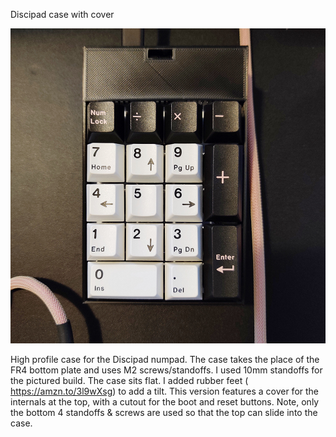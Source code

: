 Discipad case with cover

![Discipad case with cover](https://github.com/lipsticklatitude/3DPrints/blob/master/Discipad/With%20Cover/IMG_20201111_180038-01.jpeg)

High profile case for the Discipad numpad. The case takes the place of the FR4 bottom plate and uses M2 screws/standoffs. I used 10mm standoffs for the pictured build. The case sits flat. I added rubber feet ( https://amzn.to/3l9wXsg) to add a tilt. This version features a cover for the internals at the top, with a cutout for the boot and reset buttons. Note, only the bottom 4 standoffs & screws are used so that the top can slide into the case. 
